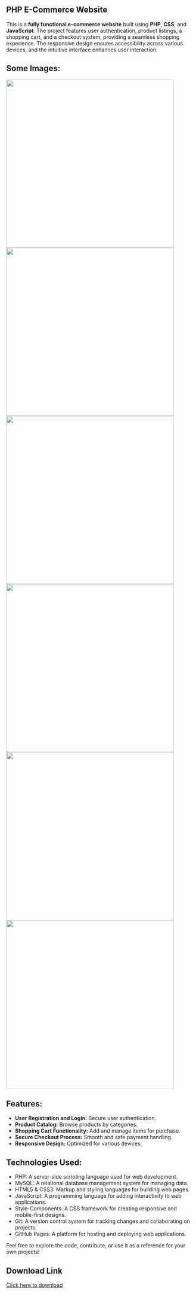 ## **PHP E-Commerce Website**

This is a **fully functional e-commerce website** built using **PHP**, **CSS**, and **JavaScript**. The project features user authentication, product listings, a shopping cart, and a checkout system, providing a seamless shopping experience. The responsive design ensures accessibility across various devices, and the intuitive interface enhances user interaction.

## Some Images:
<img width="450px;" src="https://firebasestorage.googleapis.com/v0/b/images-37c36.appspot.com/o/Screenshot%20(37).png?alt=media&token=73fa51e4-f360-4f46-921b-d979cfe3597a"/>
<img width="450px;" src="https://firebasestorage.googleapis.com/v0/b/images-37c36.appspot.com/o/Screenshot%20(38).png?alt=media&token=aced734d-1200-471d-86cf-06b898b781d4"/>
<img width="450px;" src="https://firebasestorage.googleapis.com/v0/b/images-37c36.appspot.com/o/Screenshot%20(39).png?alt=media&token=9ae2a823-f4ac-462d-9068-d6b277b5854a"/>
<img width="450px;" src="https://firebasestorage.googleapis.com/v0/b/images-37c36.appspot.com/o/Screenshot%20(40).png?alt=media&token=e232c624-ba74-46df-9c52-f90cfaaef39d"/>
<img width="450px;" src="https://firebasestorage.googleapis.com/v0/b/images-37c36.appspot.com/o/Screenshot%20(42).png?alt=media&token=e44c6cdb-c19c-4c3b-af23-bb5af7e63db7"/>
<img width="450px;" src="https://firebasestorage.googleapis.com/v0/b/images-37c36.appspot.com/o/Screenshot%20(41).png?alt=media&token=2a5d4c4b-c370-49e1-8f2f-6695ffe7d64a"/>

## **Features:**
- **User Registration and Login:** Secure user authentication.
- **Product Catalog:** Browse products by categories.
- **Shopping Cart Functionality:** Add and manage items for purchase.
- **Secure Checkout Process:** Smooth and safe payment handling.
- **Responsive Design:** Optimized for various devices.

## Technologies Used:
- PHP: A server-side scripting language used for web development.
- MySQL: A relational database management system for managing data.
- HTML5 & CSS3: Markup and styling languages for building web pages.
- JavaScript: A programming language for adding interactivity to web applications.
- Style-Components: A CSS framework for creating responsive and mobile-first designs.
- Git: A version control system for tracking changes and collaborating on projects.
- GitHub Pages: A platform for hosting and deploying web applications.

Feel free to explore the code, contribute, or use it as a reference for your own projects!

## Download Link

[Click here to download](https://github.com/Shashwat787/Ecommerce-Website/archive/refs/heads/main.zip)

